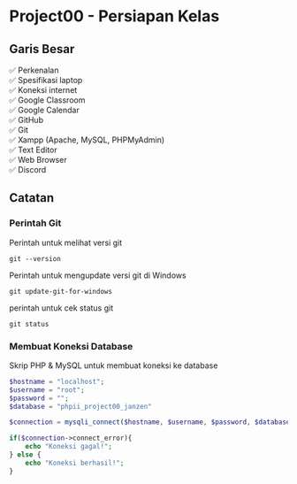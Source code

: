 # Project00 - Persiapan Kelas

## Garis Besar

✅ Perkenalan <br>
✅ Spesifikasi laptop <br>
✅ Koneksi internet <br>
✅ Google Classroom <br>
✅ Google Calendar <br>
✅ GitHub <br>
✅ Git <br>
✅ Xampp (Apache, MySQL, PHPMyAdmin) <br>
✅ Text Editor <br>
✅ Web Browser <br>
✅ Discord <br>

## Catatan

### Perintah Git

Perintah untuk melihat versi git
```
git --version
```

Perintah untuk mengupdate versi git di Windows
```
git update-git-for-windows
```

perintah untuk cek status git
```
git status
```

### Membuat Koneksi Database

Skrip PHP & MySQL untuk membuat koneksi ke database

```php
$hostname = "localhost";
$username = "root";
$password = "";
$database = "phpii_project00_janzen"

$connection = mysqli_connect($hostname, $username, $password, $database);

if($connection->connect_error){
	echo "Koneksi gagal!";
} else {
	echo "Koneksi berhasil!";
}
```